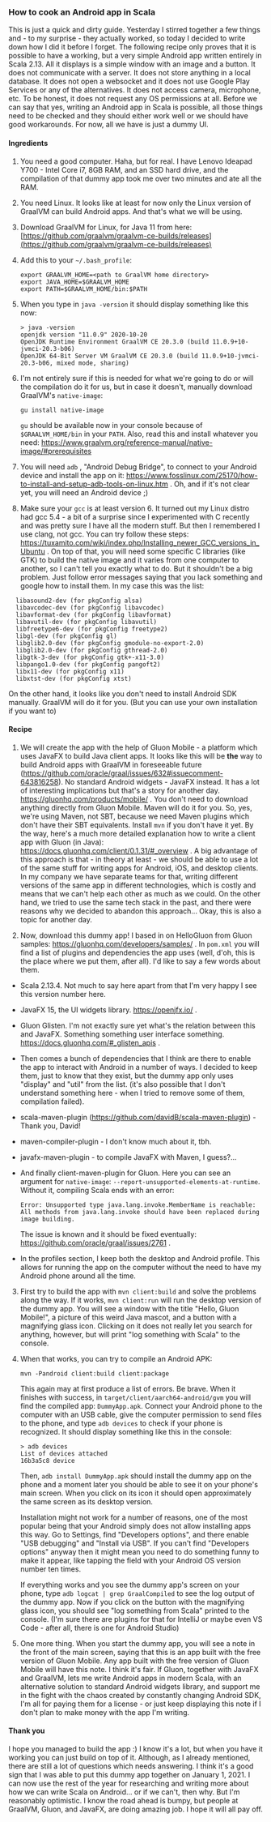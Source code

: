 ### How to cook an Android app in Scala

This is just a quick and dirty guide. Yesterday I stirred together a few things and - to my surprise - they actually worked, so today I decided to write down how I did it before I forget. The following recipe only proves that it is possible to have a working, but a very simple Android app written entirely in Scala 2.13. All it displays is a simple window with an image and a button. It does not communicate with a server. It does not store anything in a local database. It does not open a websocket and it does not use Google Play Services or any of the alternatives. It does not access camera, microphone, etc. To be honest, it does not request any OS permissions at all. Before we can say that yes, writing an Android app in Scala is possible, all those things need to be checked and they should either work well or we should have good workarounds. For now, all we have is just a dummy UI.



#### Ingredients

1. You need a good computer. Haha, but for real. I have Lenovo Ideapad Y700 - Intel Core i7, 8GB RAM, and an SSD hard drive, and the compilation of that dummy app took me over two minutes and ate all the RAM.

2. You need Linux. It looks like at least for now only the Linux version of GraalVM can build Android apps. And that's what we will be using.

3. Download GraalVM for Linux, for Java 11 from here: [https://github.com/graalvm/graalvm-ce-builds/releases](https://github.com/graalvm/graalvm-ce-builds/releases)

4. Add this to your `~/.bash_profile`:

   ```
   export GRAALVM_HOME=<path to GraalVM home directory>
   export JAVA_HOME=$GRAALVM_HOME
   export PATH=$GRAALVM_HOME/bin:$PATH
   ```

5. When you type in `java -version` it should display something like this now:

   ```
   > java -version
   openjdk version "11.0.9" 2020-10-20
   OpenJDK Runtime Environment GraalVM CE 20.3.0 (build 11.0.9+10-jvmci-20.3-b06)
   OpenJDK 64-Bit Server VM GraalVM CE 20.3.0 (build 11.0.9+10-jvmci-20.3-b06, mixed mode, sharing)
   ```

6. I'm not entirely sure if this is needed for what we're going to do or will the compilation do it for us, but in case it doesn't, manually download GraalVM's `native-image`:

   ```
   gu install native-image
   ```

   `gu` should be available now in your console because of `$GRAALVM_HOME/bin` in your `PATH`.
Also, read this and install whatever you need: https://www.graalvm.org/reference-manual/native-image/#prerequisites

7. You will need `adb` , "Android Debug Bridge", to connect to your Android device and install the app on it: https://www.fosslinux.com/25170/how-to-install-and-setup-adb-tools-on-linux.htm .
   Oh, and if it's not clear yet, you will need an Android device ;)

8. Make sure your `gcc` is at least version 6. It turned out my Linux distro had gcc 5.4 - a bit of a surprise since I experimented with C recently and was pretty sure I have all the modern stuff. But then I remembered I use clang, not gcc. You can try follow these steps: https://tuxamito.com/wiki/index.php/Installing_newer_GCC_versions_in_Ubuntu .
   On top of that, you will need some specific C libraries (like GTK) to build the native image and it varies from one computer to another, so I can't tell you exactly what to do. But it shouldn't be a big problem. Just follow error messages saying that you lack something and google how to install them. In my case this was the list:
```
  libasound2-dev (for pkgConfig alsa)
  libavcodec-dev (for pkgConfig libavcodec)
  libavformat-dev (for pkgConfig libavformat)
  libavutil-dev (for pkgConfig libavutil)
  libfreetype6-dev (for pkgConfig freetype2)
  libgl-dev (for pkgConfig gl)
  libglib2.0-dev (for pkgConfig gmodule-no-export-2.0)
  libglib2.0-dev (for pkgConfig gthread-2.0)
  libgtk-3-dev (for pkgConfig gtk+-x11-3.0)
  libpango1.0-dev (for pkgConfig pangoft2)
  libx11-dev (for pkgConfig x11)
  libxtst-dev (for pkgConfig xtst)
```
   On the other hand, it looks like you don't need to install Android SDK manually. GraalVM will do it for you. (But you can use your own installation if you want to) 



#### Recipe

1. We will create the app with the help of Gluon Mobile - a platform which uses JavaFX to build Java client apps. It looks like this will be **the** way to build Android apps with GraalVM in foreseeable future (https://github.com/oracle/graal/issues/632#issuecomment-643816258). No standard Android widgets - JavaFX instead. It has a lot of interesting implications but that's a story for another day.  https://gluonhq.com/products/mobile/ .
   You don't need to download anything directly from Gluon Mobile. Maven will do it for you. So, yes, we're using Maven, not SBT, because we need Maven plugins which don't have their SBT equivalents. Install `mvn` if you don't have it yet.
   By the way, here's a much more detailed explanation how to write a client app with Gluon (in Java): https://docs.gluonhq.com/client/0.1.31/#_overview . 
   A big advantage of this approach is that - in theory at least - we should be able to use a lot of the same stuff for writing apps for Android, iOS, and desktop clients. In my company we have separate teams for that, writing different versions of the same app in different technologies, which is costly and means that we can't help each other as much as we could. On the other hand, we tried to use the same tech stack in the past, and there were reasons why we decided to abandon this approach... Okay, this is also a topic for another day.  

2.  Now, download this dummy app! I based in on HelloGluon from Gluon samples: https://gluonhq.com/developers/samples/ . 
   In `pom.xml` you will find a list of plugins and dependencies the app uses (well, d'oh, this is the place where we put them, after all). I'd like to say a few words about them.

   * Scala 2.13.4. Not much to say here apart from that I'm very happy I see this version number here.

   * JavaFX 15, the UI widgets library. https://openjfx.io/ . 

   * Gluon Glisten. I'm not exactly sure yet what's the relation between this and JavaFX. Something something user interface something. https://docs.gluonhq.com/#_glisten_apis . 

   * Then comes a bunch of dependencies that I think are there to enable the app to interact with Android in a number of ways. I decided to keep them, just to know that they exist, but the dummy app only uses "display" and "util" from the list. (it's also possible that I don't understand something here - when I tried to remove some of them, compilation failed).

   * scala-maven-plugin  (https://github.com/davidB/scala-maven-plugin) - Thank you, David!

   * maven-compiler-plugin - I don't know much about it, tbh.

   * javafx-maven-plugin - to compile JavaFX with Maven, I guess?...

   * And finally client-maven-plugin for Gluon.
     Here you can see an argument for `native-image`: `--report-unsupported-elements-at-runtime`. Without it, compiling Scala ends with an error:

     ```
     Error: Unsupported type java.lang.invoke.MemberName is reachable: All methods from java.lang.invoke should have been replaced during image building.
     ```

     The issue is known and it should be fixed eventually: https://github.com/oracle/graal/issues/2761 . 

   * In the profiles section, I keep both the desktop and Android profile. This allows for running the app on the computer without the need to have my Android phone around all the time.

3. First try to build the app with `mvn client:build` and solve the problems along the way. If it works, `mvn client:run` will run the desktop version of the dummy app. You will see a window with the title "Hello, Gluon Mobile!",  a picture of this weird Java mascot, and a button with a magnifying glass icon. Clicking on it does not really let you search for anything, however, but will print "log something with Scala" to the console.

4. When that works, you can try to compile an Android APK:

   ```
   mvn -Pandroid client:build client:package
   ```

    This again may at first produce a list of errors. Be brave. When it finishes with success, in `target/client/aarch64-android/gvm` you will find the compiled app: `DummyApp.apk`. 
   Connect your Android phone to the computer with an USB cable, give the computer permission to send files to the phone, and type `adb devices` to check if your phone is recognized. It should display something like this in the console:

   ```
   > adb devices
   List of devices attached
   16b3a5c8	device
   ```

   Then, `adb install DummyApp.apk` should install the dummy app on the phone and a moment later you should be able to see it on your phone's main screen. When you click on its icon it should open approximately the same screen as its desktop version. 

   Installation might not work for a number of reasons, one of the most popular being that your Android simply does not allow installing apps this way. Go to Settings, find "Developers options", and there enable "USB debugging" and "Install via USB". If you can't find "Developers options" anyway then it might mean you need to do something funny to make it appear, like tapping the field with your Android OS version number ten times. 

   If everything works and you see the dummy app's screen on your phone, type `adb logcat | grep GraalCompiled` to see the log output of the dummy app. Now if you click on the button with the magnifying glass icon, you should see "log something from Scala" printed to the console. (I'm sure there are plugins for that for IntelliJ or maybe even VS Code - after all, there is one for Android Studio)

5. One more thing. When you start the dummy app, you will see a note in the front of the main screen, saying that this is an app built with the free version of Gluon Mobile. Any app built with the free version of Gluon Mobile will have this note. I think it's fair. If Gluon, together with JavaFX and GraalVM, lets me write Android apps in modern Scala, with an alternative solution to standard Android widgets library, and support me in the fight with the chaos created by constantly changing Android SDK, I'm all for paying them for a license - or just keep displaying this note if I don't plan to make money with the app I'm writing. 



#### Thank you

I hope you managed to build the app :) I know it's a lot, but when you have it working you can just build on top of it. Although, as I already mentioned, there are still a lot of questions which needs answering.  I think it's a good sign that I was able to put this dummy app together on January 1, 2021. I can now use the rest of the year for researching and writing more about how we can write Scala on Android... or if we can't, then why. But I'm reasonably optimistic. I know the road ahead is bumpy, but people at GraalVM, Gluon, and JavaFX, are doing amazing job. I hope it will all pay off. 
